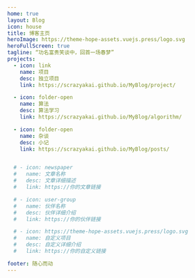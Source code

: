 ```yaml
---
home: true
layout: Blog
icon: house
title: 博客主页
heroImage: https://theme-hope-assets.vuejs.press/logo.svg
heroFullScreen: true
tagline: “功名富贵笑谈中，回首一场春梦”
projects:
  - icon: link
    name: 项目
    desc: 独立项目
    link: https://scrazyakai.github.io/MyBlog/project/

  - icon: folder-open
    name: 算法
    desc: 算法学习
    link: https://scrazyakai.github.io/MyBlog/algorithm/

  - icon: folder-open
    name: 杂谈
    desc: 小记
    link: https://scrazyakai.github.io/MyBlog/posts/


  # - icon: newspaper
  #   name: 文章名称
  #   desc: 文章详细描述
  #   link: https://你的文章链接

  # - icon: user-group
  #   name: 伙伴名称
  #   desc: 伙伴详细介绍
  #   link: https://你的伙伴链接

  # - icon: https://theme-hope-assets.vuejs.press/logo.svg
  #   name: 自定义项目
  #   desc: 自定义详细介绍
  #   link: https://你的自定义链接

footer: 随心而动
---
```

